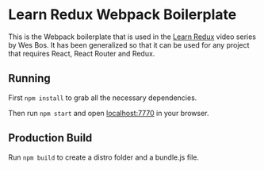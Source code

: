 # Learn Redux Webpack Boilerplate

This is the Webpack boilerplate that is used in the [Learn Redux](https://learnredux.com)
video series by Wes Bos. It has been generalized so that it can be used for any
project that requires React, React Router and Redux.

## Running

First `npm install` to grab all the necessary dependencies.

Then run `npm start` and open <localhost:7770> in your browser.

## Production Build

Run `npm build` to create a distro folder and a bundle.js file.
